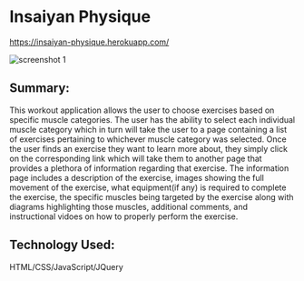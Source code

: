 # Insaiyan Physique

https://insaiyan-physique.herokuapp.com/

![screenshot 1](https://github.com/JoshingYou1/workout-app-capstone/blob/master/app_screenshots/ss_blue_goku.png)

## Summary:

This workout application allows the user to choose exercises based on specific muscle categories. The user has the ability to select each individual muscle category which in turn will take the user to a page containing a list of exercises pertaining to whichever muscle category was selected. Once the user finds an exercise they want to learn more about, they simply click on the corresponding link which will take them to another page that provides a plethora of information regarding that exercise. The information page includes a description of the exercise, images showing the full movement of the exercise, what equipment(if any) is required to complete the exercise, the specific muscles being targeted by the exercise along with diagrams highlighting those muscles, additional comments, and instructional vidoes on how to properly perform the exercise.

## Technology Used:

HTML/CSS/JavaScript/JQuery


